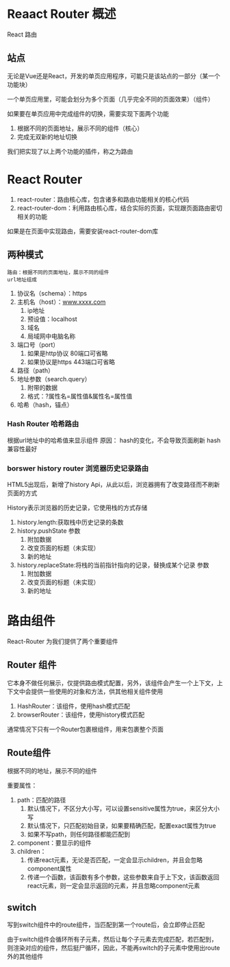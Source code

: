 # Reaact Router 概述

React 路由

## 站点

无论是Vue还是React，开发的单页应用程序，可能只是该站点的一部分（某一个功能块）

一个单页应用里，可能会划分为多个页面（几乎完全不同的页面效果）（组件）

如果要在单页应用中完成组件的切换，需要实现下面两个功能

1. 根据不同的页面地址，展示不同的组件（核心）
2. 完成无双新的地址切换

我们把实现了以上两个功能的插件，称之为路由

# React Router

1.  react-router：路由核心库，包含诸多和路由功能相关的核心代码
2.  react-router-dom：利用路由核心库，结合实际的页面，实现跟页面路由密切相关的功能

如果是在页面中实现路由，需要安装react-router-dom库

## 两种模式

    路由：根据不同的页面地址，展示不同的组件
    url地址组成

1. 协议名（schema）：https
2. 主机名（host）：www.xxxx.com
    1. ip地址
    2. 预设值：localhost
    3. 域名
    4. 局域网中电脑名称
3. 端口号（port）
    1. 如果是http协议 80端口可省略
    2. 如果协议是https 443端口可省略
4. 路径（path）
5. 地址参数（search.query）
    1. 附带的数据
    2. 格式：?属性名=属性值&属性名=属性值
6. 哈希（hash，锚点）

### Hash Router 哈希路由

根据url地址中的哈希值来显示组件
原因： hash的变化，不会导致页面刷新
hash兼容性最好

### borswer  history router 浏览器历史记录路由

HTML5出现后，新增了history Api，从此以后，浏览器拥有了改变路径而不刷新页面的方式

History表示浏览器的历史记录，它使用栈的方式存储

1. history.length:获取栈中历史记录的条数
2. history.pushState
    参数
    1. 附加数据
    2. 改变页面的标题（未实现）
    3. 新的地址
3. history.replaceState:将栈的当前指针指向的记录，替换成某个记录
    参数
    1. 附加数据
    2. 改变页面的标题（未实现）
    3. 新的地址

# 路由组件

React-Router 为我们提供了两个重要组件

## Router 组件

它本身不做任何展示，仅提供路由模式配置，另外，该组件会产生一个上下文，上下文中会提供一些使用的对象和方法，供其他相关组件使用

1. HashRouter：该组件，使用hash模式匹配
2. browserRouter：该组件，使用history模式匹配

通常情况下只有一个Router包裹根组件，用来包裹整个页面

## Route组件

根据不同的地址，展示不同的组件

重要属性：

1. path：匹配的路径
    1. 默认情况下，不区分大小写，可以设置sensitive属性为true，来区分大小写
    2. 默认情况下，只匹配初始目录，如果要精确匹配，配置exact属性为true
    3. 如果不写path，则任何路径都能匹配到
2. component：要显示的组件
3. children：
    1. 传递react元素，无论是否匹配，一定会显示children，并且会忽略component属性
    2. 传递一个函数，该函数有多个参数，这些参数来自于上下文，该函数返回react元素，则一定会显示返回的元素，并且忽略component元素
## switch


写到switch组件中的route组件，当匹配到第一个route后，会立即停止匹配

由于switch组件会循环所有子元素，然后让每个子元素去完成匹配，若匹配到，则渲染对应的组件，然后挺尸循环，因此，不能再switch的子元素中使用出route外的其他组件